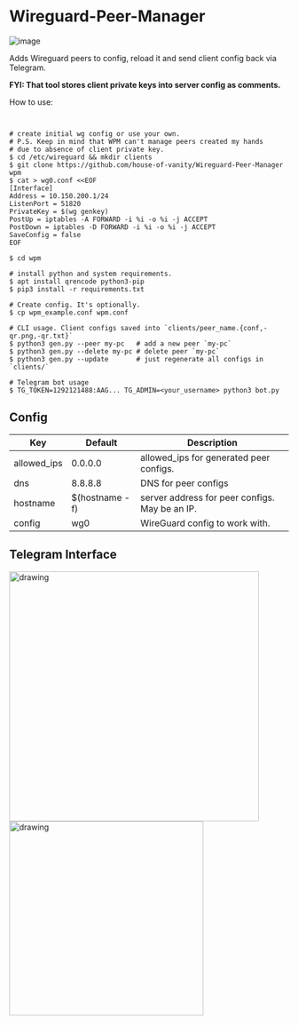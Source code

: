 # Wireguard-Peer-Manager
![image](https://user-images.githubusercontent.com/4666566/117325184-56f7f800-ae45-11eb-9003-b85aadbf5ff0.png)

Adds Wireguard peers to config, reload it and send client config back via Telegram. 

**FYI: That tool stores client private keys into server config as comments.**

How to use:

```shell


# create initial wg config or use your own.
# P.S. Keep in mind that WPM can't manage peers created my hands
# due to absence of client private key.
$ cd /etc/wireguard && mkdir clients
$ git clone https://github.com/house-of-vanity/Wireguard-Peer-Manager wpm
$ cat > wg0.conf <<EOF
[Interface]
Address = 10.150.200.1/24
ListenPort = 51820
PrivateKey = $(wg genkey)
PostUp = iptables -A FORWARD -i %i -o %i -j ACCEPT
PostDown = iptables -D FORWARD -i %i -o %i -j ACCEPT
SaveConfig = false
EOF

$ cd wpm

# install python and system requirements.
$ apt install qrencode python3-pip
$ pip3 install -r requirements.txt

# Create config. It's optionally.
$ cp wpm_example.conf wpm.conf

# CLI usage. Client configs saved into `clients/peer_name.{conf,-qr.png,-qr.txt}`
$ python3 gen.py --peer my-pc   # add a new peer `my-pc`
$ python3 gen.py --delete my-pc # delete peer `my-pc`
$ python3 gen.py --update       # just regenerate all configs in `clients/`

# Telegram bot usage
$ TG_TOKEN=1292121488:AAG... TG_ADMIN=<your_username> python3 bot.py
```

## Config
Key | Default | Description
------------ | ------------- | ------------
allowed_ips | 0.0.0.0 | allowed_ips for generated peer configs.
dns | 8.8.8.8 | DNS for peer configs
hostname | $(hostname -f) | server address for peer configs. May be an IP.
config | wg0 | WireGuard config to work with. 


## Telegram Interface

<img src="https://user-images.githubusercontent.com/4666566/117370133-cc31f000-ae7a-11eb-93fd-a390d2616da8.png" alt="drawing" width="450"/> <img src="https://user-images.githubusercontent.com/4666566/117377076-48323500-ae87-11eb-9602-a0cd3072ff53.png" alt="drawing" width="350"/>


